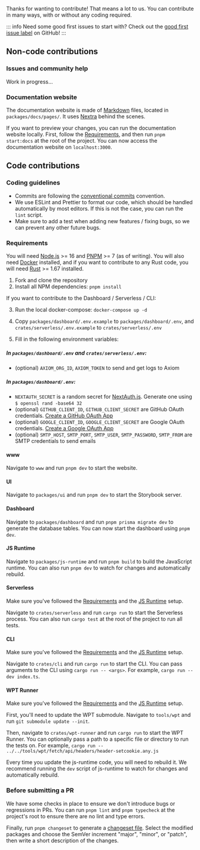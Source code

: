 Thanks for wanting to contribute! That means a lot to us. You can contribute in many ways, with or without any coding required.

::: info
Need some good first issues to start with? Check out the [good first issue label](https://github.com/lagossapp/lagoss/issues?q=is%3Aissue+is%3Aopen+label%3A%22good+first+issue%22) on GitHub!
:::

## Non-code contributions

### Issues and community help

Work in progress...

### Documentation website

The documentation website is made of [Markdown](https://en.wikipedia.org/wiki/Markdown) files, located in `packages/docs/pages/`. It uses [Nextra](https://nextra.vercel.app/) behind the scenes.

If you want to preview your changes, you can run the documentation website locally. First, follow the [Requirements](#requirements), and then run `pnpm start:docs` at the root of the project. You can now access the documentation website on `localhost:3000`.

## Code contributions

### Coding guidelines

- Commits are following the [conventional commits](https://www.conventionalcommits.org/en/v1.0.0/) convention.
- We use ESLint and Prettier to format our code, which should be handled automatically by most editors. If this is not the case, you can run the `lint` script.
- Make sure to add a test when adding new features / fixing bugs, so we can prevent any other future bugs.

### Requirements

You will need [Node.js](https://nodejs.org/en/) >= 16 and [PNPM](https://pnpm.io/) >= 7 (as of writing). You will also need [Docker](https://www.docker.com/) installed, and if you want to contribute to any Rust code, you will need [Rust](https://www.rust-lang.org/) >= 1.67 installed.

1. Fork and clone the repository
2. Install all NPM dependencies: `pnpm install`

If you want to contribute to the Dashboard / Serverless / CLI:

3. Run the local docker-compose: `docker-compose up -d`

4. Copy `packages/dashboard/.env.example` to `packages/dashboard/.env`, and `crates/serverless/.env.example` to `crates/serverless/.env`

5. Fill in the following environment variables:

##### In `packages/dashboard/.env` and `crates/serverless/.env`:

- (optional) `AXIOM_ORG_ID`, `AXIOM_TOKEN` to send and get logs to Axiom

##### In `packages/dashboard/.env`:

- `NEXTAUTH_SECRET` is a random secret for [NextAuth.js](https://authjs.dev/getting-started/oauth-tutorial#adding-environment-variables). Generate one using `$ openssl rand -base64 32`
- (optional) `GITHUB_CLIENT_ID`, `GITHUB_CLIENT_SECRET` are GitHub OAuth credentials. [Create a GitHub OAuth App](https://github.com/settings/developers)
- (optional) `GOOGLE_CLIENT_ID`, `GOOGLE_CLIENT_SECRET` are Google OAuth credentials. [Create a Google OAuth App](https://console.developers.google.com/apis/credentials)
- (optional) `SMTP_HOST`, `SMTP_PORT`, `SMTP_USER`, `SMTP_PASSWORD`, `SMTP_FROM` are SMTP credentials to send emails

#### www

Navigate to `www` and run `pnpm dev` to start the website.

#### UI

Navigate to `packages/ui` and run `pnpm dev` to start the Storybook server.

#### Dashboard

Navigate to `packages/dashboard` and run `pnpm prisma migrate dev` to generate the database tables. You can now start the dashboard using `pnpm dev`.

#### JS Runtime

Navigate to `packages/js-runtime` and run `pnpm build` to build the JavaScript runtime. You can also run `pnpm dev` to watch for changes and automatically rebuild.

#### Serverless

Make sure you've followed the [Requirements](#requirements) and the [JS Runtime](#js-runtime) setup.

Navigate to `crates/serverless` and run `cargo run` to start the Serverless process. You can also run `cargo test` at the root of the project to run all tests.

#### CLI

Make sure you've followed the [Requirements](#requirements) and the [JS Runtime](#js-runtime) setup.

Navigate to `crates/cli` and run `cargo run` to start the CLI. You can pass arguments to the CLI using `cargo run -- <args>`. For example, `cargo run -- dev index.ts`.

#### WPT Runner

Make sure you've followed the [Requirements](#requirements) and the [JS Runtime](#js-runtime) setup.

First, you'll need to update the WPT submodule. Navigate to `tools/wpt` and run `git submodule update --init`.

Then, navigate to `crates/wpt-runner` and run `cargo run` to start the WPT Runner. You can optionally pass a path to a specific file or directory to run the tests on. For example, `cargo run -- ../../tools/wpt/fetch/api/headers/header-setcookie.any.js`

Every time you update the js-runtime code, you will need to rebuild it. We recommend running the `dev` script of js-runtime to watch for changes and automatically rebuild.

### Before submitting a PR

We have some checks in place to ensure we don't introduce bugs or regressions in PRs. You can run `pnpm lint` and `pnpm typecheck` at the project's root to ensure there are no lint and type errors.

Finally, run `pnpm changeset` to generate a [changeset file](https://github.com/changesets/changesets#how-do-we-do-that). Select the modified packages and choose the SemVer increment "major", "minor", or "patch", then write a short description of the changes.
